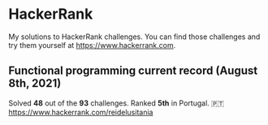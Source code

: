 # HackerRank
My solutions to HackerRank challenges. You can find those challenges and try them yourself at https://www.hackerrank.com.

## Functional programming current record (August 8th, 2021)
Solved **48** out of the **93** challenges. Ranked **5th** in Portugal. 🇵🇹
https://www.hackerrank.com/reidelusitania
